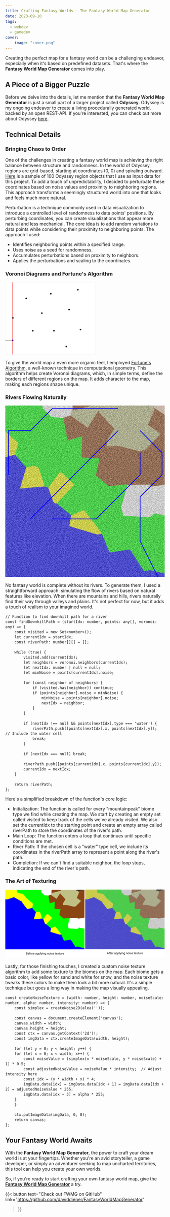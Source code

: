 ```yaml
---
title: Crafting Fantasy Worlds - The Fantasy World Map Generator
date: 2023-09-10
tags:
  - webdev
  - gamedev
cover:
    image: "cover.png"
---
```


Creating the perfect map for a fantasy world can be a challenging endeavor, especially when it's based on predefined datasets. That's where the **Fantasy World Map Generator** comes into play.

## A Piece of a Bigger Puzzle

Before we delve into the details, let me mention that the **Fantasy World Map Generator** is just a small part of a larger project called **Odyssey**. Odyssey is my ongoing endeavor to create a living procedurally generated world, backed by an open REST-API. If you're interested, you can check out more about Odyssey [here](https://www.daviddiener.de/posts/odyssey/).

## Technical Details

### Bringing Chaos to Order

One of the challenges in creating a fantasy world map is achieving the right balance between structure and randomness. In the world of Odyssey, regions are grid-based, starting at coordinates (0, 0) and spiraling outward. [Here](regions.json) is a sample of 100 Odyssey region objects that I use as input data for this project. To add a touch of unpredictability, I decided to perturbate these coordinates based on noise values and proximity to neighboring regions. This approach transforms a seemingly structured world into one that looks and feels much more natural.

Perturbation is a technique commonly used in data visualization to introduce a controlled level of randomness to data points' positions. By perturbing coordinates, you can create visualizations that appear more natural and less mechanical. The core idea is to add random variations to data points while considering their proximity to neighboring points. The approach I used: 

- Identifies neighboring points within a specified range.
- Uses noise as a seed for randomness.
- Accumulates perturbations based on proximity to neighbors.
- Applies the perturbations and scaling to the coordinates.


### Voronoi Diagrams and Fortune's Algorithm

![Fortune's Algorithm in Action](Fortunes-algorithm-slowed.gif)

To give the world map a even more organic feel, I employed [Fortune's Algorithm](https://w.wiki/7evZ), a well-known technique in computational geometry. This algorithm helps create Voronoi diagrams, which, in simple terms, define the borders of different regions on the map. It adds character to the map, making each regions shape unique.


### Rivers Flowing Naturally

![River Generation](fwmg_rivers.png)

No fantasy world is complete without its rivers. To generate them, I used a straightforward approach: simulating the flow of rivers based on natural features like elevation. When there are mountains and hills, rivers naturally find their way through valleys and plains. It's not perfect for now, but it adds a touch of realism to your imagined world.


```
// Function to find downhill path for a river
const findDownhillPath = (startIdx: number, points: any[], voronoi: any) => {
    const visited = new Set<number>();
    let currentIdx = startIdx;
    const riverPath: number[][] = [];

    while (true) {
        visited.add(currentIdx);
        let neighbors = voronoi.neighbors(currentIdx);
        let nextIdx: number | null = null;
        let minNoise = points[currentIdx].noise;

        for (const neighbor of neighbors) {
            if (visited.has(neighbor)) continue;
            if (points[neighbor].noise < minNoise) {
                minNoise = points[neighbor].noise;
                nextIdx = neighbor;
            }
        }

        if (nextIdx !== null && points[nextIdx].type === 'water') {
            riverPath.push([points[nextIdx].x, points[nextIdx].y]);  // Include the water cell
            break;
        }

        if (nextIdx === null) break;

        riverPath.push([points[currentIdx].x, points[currentIdx].y]);
        currentIdx = nextIdx;
    }

    return riverPath;
};
```

Here's a simplified breakdown of the function's core logic:

- Initialization: The function is called for every "mountainpeak" biome type we find while creating the map. We start by creating an empty set called visited to keep track of the cells we've already visited. We also set the currentIdx to the starting point and create an empty array called riverPath to store the coordinates of the river's path.
- Main Loop: The function enters a loop that continues until specific conditions are met.
- River Path: If the chosen cell is a "water" type cell, we include its coordinates in the riverPath array to represent a point along the river's path.
- Completion: If we can't find a suitable neighbor, the loop stops, indicating the end of the river's path.

### The Art of Texturing

![Noise Texture](noise_texture.png)

Lastly, for those finishing touches, I created a custom noise texture algorithm to add some texture to the biomes on the map. Each biome gets a basic color, like yellow for sand and white for snow, and the noise texture tweaks these colors to make them look a bit more natural. It's a simple technique but goes a long way in making the map visually appealing.

```
const createNoiseTexture = (width: number, height: number, noiseScale: number, alpha: number, intensity: number) => {
    const simplex = createNoise2D(alea(''));

    const canvas = document.createElement('canvas');
    canvas.width = width;
    canvas.height = height;
    const ctx = canvas.getContext('2d')!;
    const imgData = ctx.createImageData(width, height);

    for (let y = 0; y < height; y++) {
    for (let x = 0; x < width; x++) {
        const noiseValue = (simplex(x * noiseScale, y * noiseScale) + 1) * 0.5;
        const adjustedNoiseValue = noiseValue * intensity;  // Adjust intensity here
        const idx = (y * width + x) * 4;
        imgData.data[idx] = imgData.data[idx + 1] = imgData.data[idx + 2] = adjustedNoiseValue * 255;
        imgData.data[idx + 3] = alpha * 255;
    }
    }

    ctx.putImageData(imgData, 0, 0);
    return canvas;
};
```

## Your Fantasy World Awaits

With the **Fantasy World Map Generator**, the power to craft your dream world is at your fingertips. Whether you're an avid storyteller, a game developer, or simply an adventurer seeking to map uncharted territories, this tool can help you create your own worlds.

So, if you're ready to start crafting your own fantasy world map, give the [**Fantasy World Map Generator**](https://fwmg.daviddiener.de/) a try.

{{< button
text="Check out FWMG on GitHub" 
link="https://github.com/daviddiener/FantasyWorldMapGenerator" 
>}}